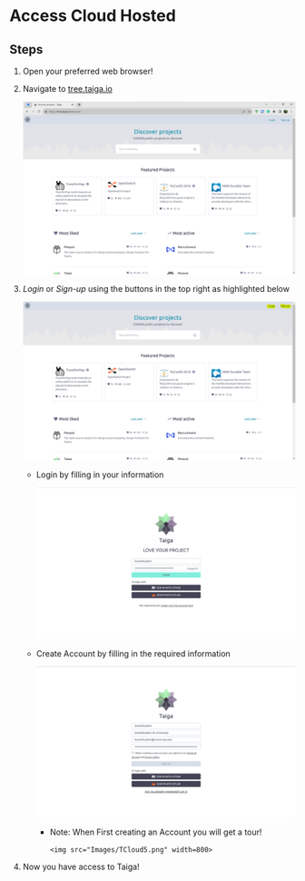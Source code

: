 # Access Cloud Hosted

## Steps 
1. Open your preferred web browser!
2. Navigate to [tree.taiga.io](https://tree.taiga.io/discover)

    <img src="Images/TCloud1.png" width=800>

3. *Login* or *Sign-up* using the buttons in the top right as highlighted below 

    <img src="Images/TCloud2.png" width=800>


    * Login by filling in your information

        <img src="Images/TCloud3.png" width=800>

    * Create Account by filling in the required information 

        <img src="Images/TCloud4.png" width=800>

      * Note: When First creating an Account you will get a tour!

            <img src="Images/TCloud5.png" width=800>

4. Now you have access to Taiga!
